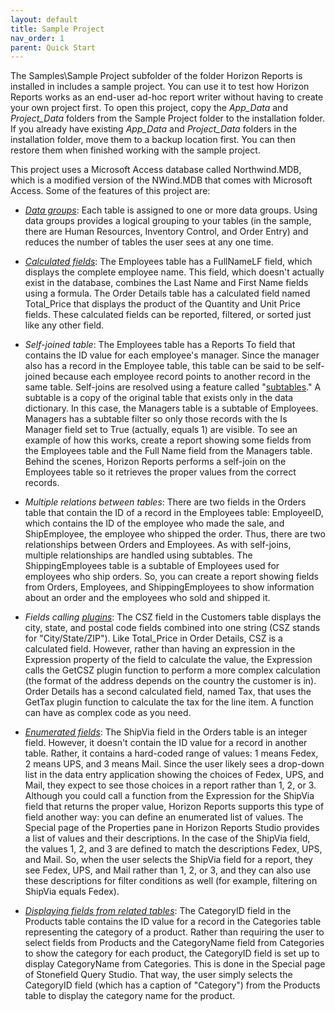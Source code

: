 ```yaml
---
layout: default
title: Sample Project
nav_order: 1
parent: Quick Start
---
```


The Samples\Sample Project subfolder of the folder Horizon Reports is installed in includes a sample project. You can use it to test how Horizon Reports works as an end-user ad-hoc report writer without having to create your own project first. To open this project, copy the *App_Data* and *Project_Data* folders from the Sample Project folder to the installation folder. If you already have existing *App_Data* and *Project_Data* folders in the installation folder, move them to a backup location first. You can then restore them when finished working with the sample project.

This project uses a Microsoft Access database called Northwind.MDB, which is a modified version of the NWind.MDB that comes with Microsoft Access. Some of the features of this project are:

* *[Data groups](vfps://Topic/_1O90ZE2TD)*: Each table is assigned to one or more data groups. Using data groups provides a logical grouping to your tables (in the sample, there are Human Resources, Inventory Control, and Order Entry) and reduces the number of tables the user sees at any one time.

* *[Calculated fields](vfps://Topic/_0U10UENKF)*: The Employees table has a FullNameLF field, which displays the complete employee name. This field, which doesn't actually exist in the database, combines the Last Name and First Name fields using a formula. The Order Details table has a calculated field named Total_Price that displays the product of the Quantity and Unit Price fields. These calculated fields can be reported, filtered, or sorted just like any other field.

* *Self-joined table*: The Employees table has a Reports To field that contains the ID value for each employee's manager. Since the manager also has a record in the Employee table, this table can be said to be self-joined because each employee record points to another record in the same table. Self-joins are resolved using a feature called "[subtables](vfps://Topic/_0VK0SX8IO)." A subtable is a copy of the original table that exists only in the data dictionary. In this case, the Managers table is a subtable of Employees. Managers has a subtable filter so only those records with the Is Manager field set to True (actually, equals 1) are visible. To see an example of how this works, create a report showing some fields from the Employees table and the Full Name field from the Managers table. Behind the scenes, Horizon Reports performs a self-join on the Employees table so it retrieves the proper values from the correct records.

* *Multiple relations between tables*: There are two fields in the Orders table that contain the ID of a record in the Employees table: EmployeeID, which contains the ID of the employee who made the sale, and ShipEmployee, the employee who shipped the order. Thus, there are two relationships between Orders and Employees. As with self-joins, multiple relationships are handled using subtables. The ShippingEmployees table is a subtable of Employees used for employees who ship orders. So, you can create a report showing fields from Orders, Employees, and ShippingEmployees to show information about an order and the employees who sold and shipped it.

* *Fields calling [plugins](vfps://Topic/_0OV0T6LZO)*: The CSZ field in the Customers table displays the city, state, and postal code fields combined into one string (CSZ stands for "City/State/ZIP"). Like Total_Price in Order Details, CSZ is a calculated field. However, rather than having an expression in the Expression property of the field to calculate the value, the Expression calls the GetCSZ plugin function to perform a more complex calculation (the format of the address depends on the country the customer is in). Order Details has a second calculated field, named Tax, that uses the GetTax plugin function to calculate the tax for the line item. A function can have as complex code as you need.

* *[Enumerated fields](vfps://Topic/_0OY0TQXLS)*: The ShipVia field in the Orders table is an integer field. However, it doesn't contain the ID value for a record in another table. Rather, it contains a hard-coded range of values: 1 means Fedex, 2 means UPS, and 3 means Mail. Since the user likely sees a drop-down list in the data entry application showing the choices of Fedex, UPS, and Mail, they expect to see those choices in a report rather than 1, 2, or 3. Although you could call a function from the Expression for the ShipVia field that returns the proper value,  Horizon Reports supports this type of field another way: you can define an enumerated list of values. The Special page of the Properties pane in Horizon Reports Studio provides a list of values and their descriptions. In the case of the ShipVia field, the values 1, 2, and 3 are defined to match the descriptions Fedex, UPS, and Mail. So, when the user selects the ShipVia field for a report, they see Fedex, UPS, and Mail rather than 1, 2, or 3, and they can also use these descriptions for filter conditions as well (for example, filtering on ShipVia equals Fedex).

* *[Displaying fields from related tables](vfps://Topic/_0OY0TQXLS)*: The CategoryID field in the Products table contains the ID value for a record in the Categories table representing the category of a product. Rather than requiring the user to select fields from Products and the CategoryName field from Categories to show the category for each product, the CategoryID field is set up to display CategoryName from Categories. This is done in the Special page of Stonefield Query Studio. That way, the user simply selects the CategoryID field (which has a caption of "Category") from the Products table to display the category name for the product.